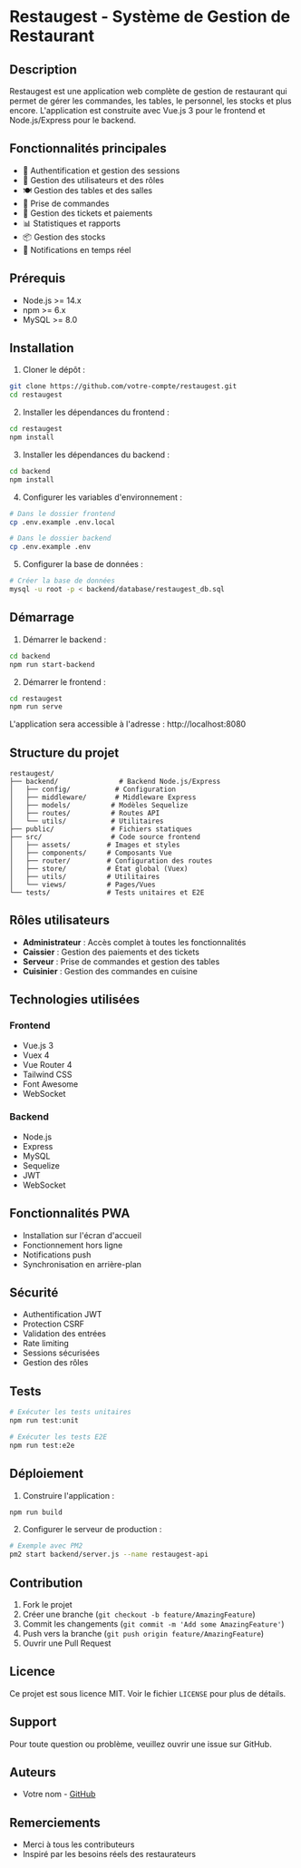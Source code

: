 # Restaugest - Système de Gestion de Restaurant

## Description
Restaugest est une application web complète de gestion de restaurant qui permet de gérer les commandes, les tables, le personnel, les stocks et plus encore. L'application est construite avec Vue.js 3 pour le frontend et Node.js/Express pour le backend.

## Fonctionnalités principales

- 🔐 Authentification et gestion des sessions
- 👥 Gestion des utilisateurs et des rôles
- 🍽️ Gestion des tables et des salles
- 📝 Prise de commandes
- 🧾 Gestion des tickets et paiements
- 📊 Statistiques et rapports
- 📦 Gestion des stocks
- 🔔 Notifications en temps réel

## Prérequis

- Node.js >= 14.x
- npm >= 6.x
- MySQL >= 8.0

## Installation

1. Cloner le dépôt :
```bash
git clone https://github.com/votre-compte/restaugest.git
cd restaugest
```

2. Installer les dépendances du frontend :
```bash
cd restaugest
npm install
```

3. Installer les dépendances du backend :
```bash
cd backend
npm install
```

4. Configurer les variables d'environnement :
```bash
# Dans le dossier frontend
cp .env.example .env.local

# Dans le dossier backend
cp .env.example .env
```

5. Configurer la base de données :
```bash
# Créer la base de données
mysql -u root -p < backend/database/restaugest_db.sql
```

## Démarrage

1. Démarrer le backend :
```bash
cd backend
npm run start-backend
```

2. Démarrer le frontend :
```bash
cd restaugest
npm run serve
```

L'application sera accessible à l'adresse : http://localhost:8080

## Structure du projet

```
restaugest/
├── backend/               # Backend Node.js/Express
│   ├── config/           # Configuration
│   ├── middleware/       # Middleware Express
│   ├── models/          # Modèles Sequelize
│   ├── routes/          # Routes API
│   └── utils/           # Utilitaires
├── public/              # Fichiers statiques
├── src/                 # Code source frontend
│   ├── assets/         # Images et styles
│   ├── components/     # Composants Vue
│   ├── router/         # Configuration des routes
│   ├── store/          # État global (Vuex)
│   ├── utils/          # Utilitaires
│   └── views/          # Pages/Vues
└── tests/              # Tests unitaires et E2E
```

## Rôles utilisateurs

- **Administrateur** : Accès complet à toutes les fonctionnalités
- **Caissier** : Gestion des paiements et des tickets
- **Serveur** : Prise de commandes et gestion des tables
- **Cuisinier** : Gestion des commandes en cuisine

## Technologies utilisées

### Frontend
- Vue.js 3
- Vuex 4
- Vue Router 4
- Tailwind CSS
- Font Awesome
- WebSocket

### Backend
- Node.js
- Express
- MySQL
- Sequelize
- JWT
- WebSocket

## Fonctionnalités PWA

- Installation sur l'écran d'accueil
- Fonctionnement hors ligne
- Notifications push
- Synchronisation en arrière-plan

## Sécurité

- Authentification JWT
- Protection CSRF
- Validation des entrées
- Rate limiting
- Sessions sécurisées
- Gestion des rôles

## Tests

```bash
# Exécuter les tests unitaires
npm run test:unit

# Exécuter les tests E2E
npm run test:e2e
```

## Déploiement

1. Construire l'application :
```bash
npm run build
```

2. Configurer le serveur de production :
```bash
# Exemple avec PM2
pm2 start backend/server.js --name restaugest-api
```

## Contribution

1. Fork le projet
2. Créer une branche (`git checkout -b feature/AmazingFeature`)
3. Commit les changements (`git commit -m 'Add some AmazingFeature'`)
4. Push vers la branche (`git push origin feature/AmazingFeature`)
5. Ouvrir une Pull Request

## Licence

Ce projet est sous licence MIT. Voir le fichier `LICENSE` pour plus de détails.

## Support

Pour toute question ou problème, veuillez ouvrir une issue sur GitHub.

## Auteurs

- Votre nom - [GitHub](https://github.com/votre-compte)

## Remerciements

- Merci à tous les contributeurs
- Inspiré par les besoins réels des restaurateurs

